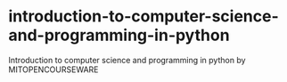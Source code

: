 # introduction-to-computer-science-and-programming-in-python
Introduction to computer science and programming in python by MITOPENCOURSEWARE

